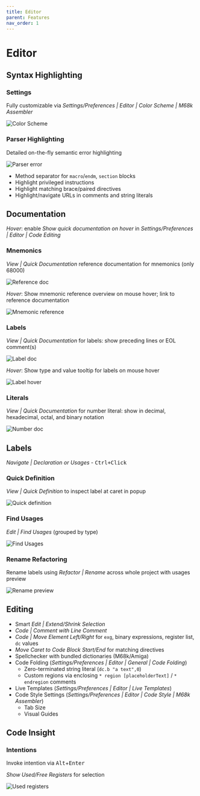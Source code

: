 ```yaml
---
title: Editor
parent: Features
nav_order: 1
---
```


# Editor

## Syntax Highlighting
 
### Settings

Fully customizable via *Settings/Preferences \| Editor \| Color Scheme \| M68k Assembler*

![Color Scheme](../assets/editor/color_scheme.png)

### Parser Highlighting

Detailed on-the-fly semantic error highlighting

![Parser error](../assets/editor/parser_error.png)

* Method separator for `macro`/`endm`, `section` blocks
* Highlight privileged instructions
* Highlight matching brace/paired directives
* Highlight/navigate URLs in comments and string literals

## Documentation

_Hover_: enable _Show quick documentation on hover_ in *Settings/Preferences \| Editor \| Code Editing*

### Mnemonics

*View \| Quick Documentation* reference documentation for mnemonics (only 68000)

![Reference doc](../assets/editor/reference_doc.png)

_Hover_: Show mnemonic reference overview on mouse hover; link to reference documentation

![Mnemonic reference](../assets/editor/hover_doc.png)

### Labels

*View \| Quick Documentation* for labels: show preceding lines or EOL comment(s)
                      
![Label doc](../assets/editor/label_doc.png)

_Hover_: Show type and value tooltip for labels on mouse hover

![Label hover](../assets/editor/label_hover.png)

### Literals

*View \| Quick Documentation* for number literal: show in decimal, hexadecimal, octal, and binary notation

![Number doc](../assets/editor/number_doc.png)

## Labels

*Navigate \| Declaration or Usages* - <kbd>Ctrl+Click</kbd>

### Quick Definition 

*View \| Quick Definition* to inspect label at caret in popup

![Quick definition](../assets/editor/quick_definition.png)

### Find Usages 

*Edit \| Find Usages* (grouped by type)

![Find Usages](../assets/editor/find_usages.png)

### Rename Refactoring

Rename labels using *Refactor \| Rename* across whole project with usages preview

![Rename preview](../assets/editor/rename_preview.png)
                     
## Editing

* Smart *Edit \| Extend/Shrink Selection*
* *Code \| Comment with Line Comment*
* *Code \| Move Element Left/Right* for `exg`, binary expressions, register list, `dc` values
* *Move Caret to Code Block Start/End* for matching directives
* Spellchecker with bundled dictionaries (M68k/Amiga)
* Code Folding (*Settings/Preferences \| Editor \| General \| Code Folding*)
  * Zero-terminated string literal (`dc.b "a text",0`)
  * Custom regions via enclosing `* region [placeholderText]` / `* endregion` comments
* Live Templates (*Settings/Preferences \| Editor \| Live Templates*)
* Code Style Settings (*Settings/Preferences \| Editor \| Code Style \| M68k Assembler*)
  * Tab Size
  * Visual Guides

## Code Insight

### Intentions

Invoke intention via <kbd>Alt</kbd>+<kbd>Enter</kbd>

*Show Used/Free Registers* for selection

![Used registers](../assets/editor/used_registers.png)
